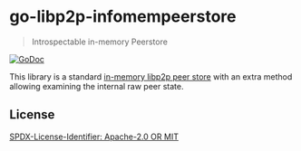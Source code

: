 go-libp2p-infomempeerstore
=======================

> Introspectable in-memory Peerstore

[![GoDoc](https://godoc.org/github.com/ribasushi/go-libp2p-infomempeerstore?status.svg)](https://pkg.go.dev/github.com/ribasushi/go-libp2p-infomempeerstore)

This library is a standard [in-memory libp2p peer store](https://pkg.go.dev/github.com/libp2p/go-libp2p/p2p/host/peerstore/pstoremem)
with an extra method allowing examining the internal raw peer state.

## License

[SPDX-License-Identifier: Apache-2.0 OR MIT](LICENSE.md)
